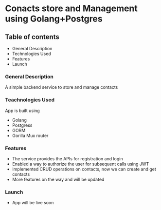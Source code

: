 # Conacts store and Management using Golang+Postgres

## Table of contents

- General Description
- Technologies Used
- Features
- Launch

### General Description

A simple backend service to store and manage contacts

### Teachnologies Used

App is built using

- Golang
- Postgress 
- GORM
- Gorilla Mux router

### Features

- The service provides the APIs for registration and login
- Enabled a way to authorize the user for subsequent calls using JWT 
- Implemented CRUD operations on contacts, now we can create and get      contacts 
- More features on the way and will be updated


### Launch

- App will be live soon
